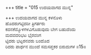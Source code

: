 +++
title = "015 ಉದಯವಾಗದ ಮುನ್ನ"

+++
ಉದಯವಾಗದ ಮುನ್ನ ಕಳನೊಳು  
ಹೊದರುಗಟ್ಟಿದರೀ ತ್ರಿಗರ್ತರು  
ಕದನಕೆಮ್ಮೊಳಗಳವಿಗೊಡುವುದು ಬೇಗ ಬಹುದೆಂದು  
ಮದವದರಿಭಟ ಭೈರವಂಗ  
ಟ್ಟಿದರು ಭಟ್ಟರನವರು ಬಂದೊದ  
ರಿದರು ಪಾರ್ಥನ ಮುಂದೆ ಸಮಸಪ್ತಕರ ಬಿರುದುಗಳ     ॥15॥